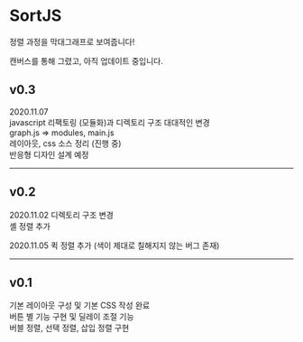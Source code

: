 # SortJS

정렬 과정을 막대그래프로 보여줍니다!

캔버스를 통해 그렸고, 아직 업데이트 중입니다.

## v0.3
2020.11.07  
javascript 리팩토링 (모듈화)과 디렉토리 구조 대대적인 변경  
graph.js => modules, main.js  
레이아웃, css 소스 정리 (진행 중)  
반응형 디자인 설계 예정  
- - -
## v0.2
2020.11.02
디렉토리 구조 변경  
셸 정렬 추가  

2020.11.05
퀵 정렬 추가 (색이 제대로 칠해지지 않는 버그 존재)
- - -
## v0.1
기본 레이아웃 구성 및 기본 CSS 작성 완료  
버튼 별 기능 구현 및 딜레이 조절 기능  
버블 정렬, 선택 정렬, 삽입 정렬 구현  
